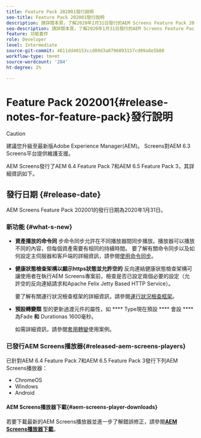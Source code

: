 ```yaml
---
title: Feature Pack 202001發行說明
seo-title: Feature Pack 202001發行說明
description: 請詳閱本頁，了解2020年1月31日發行的AEM Screens Feature Pack 202001的相關資訊。
seo-description: 請詳閱本頁，了解2020年1月31日發行的AEM Screens Feature Pack 202001的相關資訊。
feature: 功能套件
role: Developer
level: Intermediate
source-git-commit: 4611dd40153ccd09d3a0796093157cd09a8e5b80
workflow-type: tm+mt
source-wordcount: '284'
ht-degree: 2%

---
```



# Feature Pack 202001{#release-notes-for-feature-pack}發行說明

>[!CAUTION]
>
>建議您升級至最新版Adobe Experience Manager(AEM)。 Screens對AEM 6.3 Screens平台提供維護支援。

AEM Screens發行了AEM 6.4 Feature Pack 7和AEM 6.5 Feature Pack 3，其詳細資訊如下。

## 發行日期 {#release-date}

AEM Screens Feature Pack 202001的發行日期為2020年1月31日。

### 新功能 {#what-s-new}

* **資產播放的命令同**
步命令同步允許在不同播放器間同步播放。播放器可以播放不同的內容，但每個資產需要有相同的持續時間。
要了解有關命令同步以及如何設定主伺服器和客戶端的詳細資訊，請參閱[使用命令同步](using-command-sync.md)。

* **健康狀態檢查架構以顯示https狀態並允許空的**
反向連結健康狀態檢查架構可讓使用者在執行AEM Screens專案前，檢查是否已設定兩個必要的設定（允許空的反向連結請求和Apache Felix Jetty Based HTTP Service）。

   要了解有關運行狀況檢查框架的詳細資訊，請參閱[運行狀況檢查框架](/help/user-guide/configuring-screens-introduction.md#health-check-framework)。

* **預設轉變類**
型的更新過渡元件的屬性，如 
**** Type現在預設 **** 會設 **** 為Fade **和** Durationas 1600毫秒。

   如需詳細資訊，請參閱[套用轉變](/help/user-guide/applying-transitions.md)使用案例。


### 已發行AEM Screens播放器{#released-aem-screens-players}

已針對AEM 6.4 Feature Pack 7和AEM 6.5 Feature Pack 3發行下列AEM Screens播放器：

* ChromeOS
* Windows
* Android

#### AEM Screens播放器下載{#aem-screens-player-downloads}

若要下載最新的AEM Screens播放器並進一步了解錯誤修正，請參閱&#x200B;[**AEM Screens播放器下載**](https://download.macromedia.com/screens/)。

